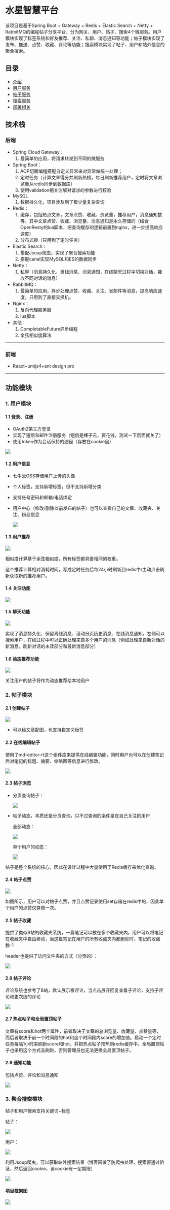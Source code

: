 # 水星智慧平台

该项目是基于Spring Boot + Gateway + Redis + Elastic Search + Netty + RabbitMQ的编程帖子分享平台，分为网关、用户、帖子、搜索4个微服务。用户模块实现了标签系统和好友推荐、关注、私聊、消息通知等功能；帖子模块实现了发布、推送、点赞、收藏、评论等功能；搜索模块实现了帖子、用户和站外信息的聚合搜索。

## 目录

- [介绍](https://github.com/qk-mercury/mercury-blog-backend/blob/master/README.md)
- [用户服务](https://github.com/qingshan2022/Mercury-Smart-Platform-backend/blob/main/doc/USER_MODULE.md)
- [帖子服务](https://github.com/qingshan2022/Mercury-Smart-Platform-backend/blob/main/doc/ARTICLE_MODULE.md)
- [搜索服务](https://github.com/qingshan2022/Mercury-Smart-Platform-backend/blob/main/doc/SEARCH_MODULE.md)
- [部署相关](https://github.com/qingshan2022/Mercury-Smart-Platform-backend/blob/main/doc/DEPLOY.md)

## 技术栈

### 后端

- Spring Cloud Gateway：
  1. 最简单的应用，将请求转发到不同的微服务
- Spring Boot：
  1. AOP切面编程搭配自定义异常来对异常做统一处理；
  2. 定时任务（计算文章得分并刷新热榜，每日刷新推荐用户，定时将文章浏览量从redis同步到数据库）
  3. 使用validation相关注解对请求的参数进行校验
- MySQL
  1. 数据持久化，项目涉及到了极少量复杂查询
- Redis：
  1. 缓存，包括热点文章，文章点赞、收藏、浏览量，推荐用户，消息通知数等。其中文章点赞、收藏、浏览量、消息通知是永久存储的（结合OpenResty的lua脚本，把查询缓存的逻辑前置到nginx，进一步提高响应速度）
  2. 分布式锁（只用到了定时任务）
- Elastic Search：
  1. 搭配Jsoup爬虫，实现了聚合搜索功能
  2. 搭配canal实现MySQL和ES的数据同步
- Netty：
  1. 私聊（消息持久化、离线消息、消息通知，在线聊天过程中切换对话，接收不同对话的消息）
- RabbitMQ：
  1. 最简单的应用，异步处理点赞、收藏、关注、发邮件等消息，提高响应速度。只用到了直接交换机。
- Nginx：
  1. 反向代理服务器
  2. lua脚本
- 其他：
  1. CompletableFuture异步编程
  2. 余弦相似度算法

---

### 前端

- React+umijs4+ant design pro

---

## 功能模块

### 1. 用户模块

#### 1.1 登录、注册

- OAuth2第三方登录
- 实现了短信和邮件注册服务（短信是榛子云，要花钱，测试一下后面就关了）
- 使用token作为会话保持的途径（存放在cookie里）

![](https://web-hehe-wocao.oss-cn-beijing.aliyuncs.com/shuixinfor/image-20240405233542789.png)

#### 1.2 用户信息

- 七牛云OSS存储用户上传的头像

- 个人标签，支持新增标签，但不支持新增分类

- 支持账号密码和邮箱/电话绑定

- 用户中心（修改/删除以前发布的帖子）也可以查看自己的文章、收藏夹、关注、粉丝信息

  ![](https://web-hehe-wocao.oss-cn-beijing.aliyuncs.com/shuixinfor/image-20240405233755316.png)



#### 1.3 用户推荐

![](https://web-hehe-wocao.oss-cn-beijing.aliyuncs.com/shuixinfor/image-20240405233610538.png)

相似度计算基于余弦相似度，所有标签都具备相同的权重。

这个推荐计算相对消耗时间，写成定时任务后每24小时刷新到redis中/主动点击刷新获取新的推荐用户。

#### 1.4 关注功能

![](https://web-hehe-wocao.oss-cn-beijing.aliyuncs.com/shuixinfor/image-20240405234122923.png)

#### 1.5 聊天功能

![](https://web-hehe-wocao.oss-cn-beijing.aliyuncs.com/shuixinfor/image-20240405233902386.png)

实现了消息持久化、保留离线消息、滚动分页历史消息、在线消息通知。左侧可以搜索用户，在线过程中可以正确处理来自多个用户的消息（例如处理来自新对话的新消息，刷新对话的未读部分和最新消息部分）

#### 1.6 动态推荐功能

![](https://web-hehe-wocao.oss-cn-beijing.aliyuncs.com/shuixinfor/image-20240405233921932.png)

关注用户的帖子将作为动态推荐给本地用户

### 2. 帖子模块

#### 2.1 创建帖子

![](https://web-hehe-wocao.oss-cn-beijing.aliyuncs.com/shuixinfor/image-20240405233825912.png)

- 可以给文章配图，也支持自定义标签


#### 2.2 在线编辑帖子

使用了md-editor-rt这个组件库来提供在线编辑功能，同时用户也可以在创建笔记后对笔记的标题、摘要、缩略图等信息进行修改。

![](https://web-hehe-wocao.oss-cn-beijing.aliyuncs.com/shuixinfor/image-20240405233625586.png)

#### 2.3 帖子浏览

- 分页查询帖子：

  ![](https://web-hehe-wocao.oss-cn-beijing.aliyuncs.com/shuixinfor/image-20240405234318259.png)

- 帖子动态，本质还是分页查询，只不过查询的条件是在自己关注的用户

  全部动态：

  ![](https://web-hehe-wocao.oss-cn-beijing.aliyuncs.com/shuixinfor/image-20240405234036849.png)

  单个用户的动态：

  ![](https://web-hehe-wocao.oss-cn-beijing.aliyuncs.com/shuixinfor/image-20240405234057631.png)

帖子是整个系统的核心，因此在设计过程中大量使用了Redis缓存来优化查询。

#### 2.4 帖子点赞

![](https://web-hehe-wocao.oss-cn-beijing.aliyuncs.com/shuixinfor/image-20240405233610538.png)

如图所示，用户可以对帖子点赞，并且点赞记录使用set存储在redis中的，因此单个用户的点赞仅算做一次。

#### 2.5 帖子收藏

提供了类似B站的收藏夹系统，一篇笔记可以放在多个收藏夹内，用户可以将笔记在收藏夹中自由移动，当这篇笔记在用户的所有收藏夹内都删除时，笔记的收藏数-1

header也提供了访问文件夹的方式（分页的）：

![](https://web-hehe-wocao.oss-cn-beijing.aliyuncs.com/shuixinfor/image-20240405233938920.png)

#### 2.6 帖子评论

评论系统也参考了B站，默认展示根评论，当点击展开回复查看子评论，支持子评论和更次级的评论

![](https://web-hehe-wocao.oss-cn-beijing.aliyuncs.com/shuixinfor/image-20240405234014865.png)

#### 2.7 热点帖子和全局置顶帖子

文章有score和hot两个属性，前者取决于文章的总浏览量、收藏量、点赞量等，而后者取决于前一个时间段的hot和这个时间段内score的增加值。启动一个定时任务每隔1小时来刷新score和hot，并把热点帖子预热到redis缓存中。全局置顶帖子也采用这个方式去刷新，否则管理员也无法更换全局置顶帖子。

#### 2.8 通知功能

包括点赞、评论和消息通知

![](https://web-hehe-wocao.oss-cn-beijing.aliyuncs.com/shuixinfor/image-20240405233841710.png)

### 3. 聚合搜索模块

帖子和用户搜索支持关键词+标签

帖子：

![](https://web-hehe-wocao.oss-cn-beijing.aliyuncs.com/shuixinfor/image-20240405233707272.png)

用户：

![](https://web-hehe-wocao.oss-cn-beijing.aliyuncs.com/shuixinfor/image-20240405234122923.png)

利用Jsoup爬虫，可以获取站外搜索结果（博客园做了防爬虫处理，搜索要通过验证，然后返回cookie，该cookie有一定期限）

![](https://web-hehe-wocao.oss-cn-beijing.aliyuncs.com/shuixinfor/image-20240405234140031.png)



#### 项目框架图

![](https://i0.hdslb.com/bfs/new_dyn/fc00cad1ad611ac68315468b0878995833872539.png@1048w_!web-dynamic.avif)
































































































